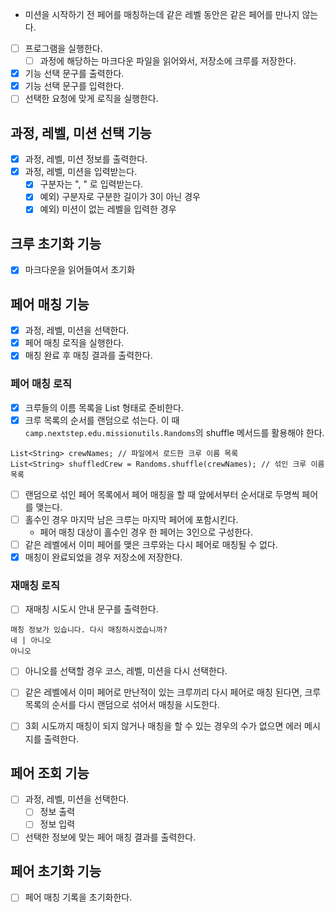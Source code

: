 - 미션을 시작하기 전 페어를 매칭하는데 같은 레벨 동안은 같은 페어를 만나지 않는다.

- [ ] 프로그램을 실행한다.
  - [ ] 과정에 해당하는 마크다운 파일을 읽어와서, 저장소에 크루를 저장한다.
- [x] 기능 선택 문구를 출력한다.
- [x] 기능 선택 문구를 입력한다.
- [ ] 선택한 요청에 맞게 로직을 실행한다.

## 과정, 레벨, 미션 선택 기능

- [x] 과정, 레벨, 미션 정보를 출력한다.
- [x] 과정, 레벨, 미션을 입력받는다.
  - [x] 구분자는 ", " 로 입력받는다.
  - [x] 예외) 구분자로 구분한 길이가 3이 아닌 경우
  - [x] 예외) 미션이 없는 레벨을 입력한 경우

## 크루 초기화 기능

-  [x] 마크다운을 읽어들여서 초기화

## 페어 매칭 기능

- [x] 과정, 레벨, 미션을 선택한다.
- [x] 페어 매칭 로직을 실행한다.
- [x] 매칭 완료 후 매칭 결과를 출력한다.

### 페어 매칭 로직

- [x] 크루들의 이름 목록을 List<String> 형태로 준비한다.
- [x] 크루 목록의 순서를 랜덤으로 섞는다. 이 때 `camp.nextstep.edu.missionutils.Randoms`의 shuffle 메서드를 활용해야 한다.

```text
List<String> crewNames; // 파일에서 로드한 크루 이름 목록
List<String> shuffledCrew = Randoms.shuffle(crewNames); // 섞인 크루 이름 목록
```

- [ ] 랜덤으로 섞인 페어 목록에서 페어 매칭을 할 때 앞에서부터 순서대로 두명씩 페어를 맺는다.
- [ ] 홀수인 경우 마지막 남은 크루는 마지막 페어에 포함시킨다.
  - 페어 매칭 대상이 홀수인 경우 한 페어는 3인으로 구성한다.
- [ ] 같은 레벨에서 이미 페어를 맺은 크루와는 다시 페어로 매칭될 수 없다.
- [x] 매칭이 완료되었을 경우 저장소에 저장한다.

### 재매칭 로직

- [ ] 재매칭 시도시 안내 문구를 출력한다.

```text
매칭 정보가 있습니다. 다시 매칭하시겠습니까?
네 | 아니오
아니오
```
- [ ] 아니오를 선택할 경우 코스, 레벨, 미션을 다시 선택한다.
- [ ] 같은 레벨에서 이미 페어로 만난적이 있는 크루끼리 다시 페어로 매칭 된다면, 크루 목록의 순서를 다시 랜덤으로 섞어서 매칭을 시도한다.
- [ ] 3회 시도까지 매칭이 되지 않거나 매칭을 할 수 있는 경우의 수가 없으면 에러 메시지를 출력한다.


## 페어 조회 기능

- [ ] 과정, 레벨, 미션을 선택한다.
  - [ ] 정보 출력
  - [ ] 정보 입력
- [ ] 선택한 정보에 맞는 페어 매칭 결과를 출력한다.

## 페어 초기화 기능

- [ ] 페어 매칭 기록을 초기화한다.